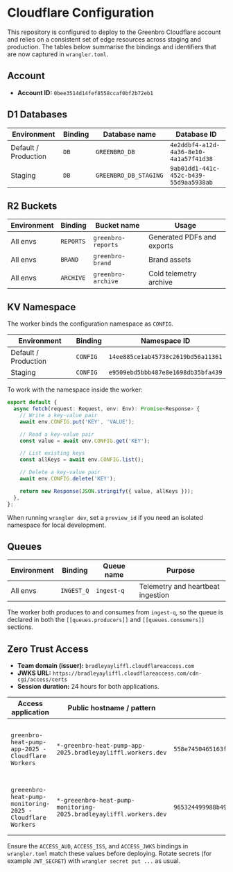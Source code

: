 # Cloudflare Configuration

This repository is configured to deploy to the Greenbro Cloudflare account and relies on a consistent set of edge resources across staging and production. The tables below summarise the bindings and identifiers that are now captured in `wrangler.toml`.

## Account

- **Account ID:** `0bee3514d14fef8558ccaf0bf2b72eb1`

## D1 Databases

| Environment | Binding | Database name         | Database ID                              |
|-------------|---------|-----------------------|------------------------------------------|
| Default / Production | `DB`    | `GREENBRO_DB`          | `4e2ddbf4-a12d-4a36-8e10-4a1a57f41d38` |
| Staging     | `DB`    | `GREENBRO_DB_STAGING` | `9ab01dd1-441c-452c-b439-55d9aa5938ab` |

## R2 Buckets

| Environment | Binding   | Bucket name        | Usage                     |
|-------------|-----------|--------------------|---------------------------|
| All envs    | `REPORTS` | `greenbro-reports` | Generated PDFs and exports |
| All envs    | `BRAND`   | `greenbro-brand`   | Brand assets               |
| All envs    | `ARCHIVE` | `greenbro-archive` | Cold telemetry archive     |

## KV Namespace

The worker binds the configuration namespace as `CONFIG`.

| Environment | Binding  | Namespace ID                           |
|-------------|----------|-----------------------------------------|
| Default / Production | `CONFIG` | `14ee885ce1ab45738c2619bd56a11361` |
| Staging     | `CONFIG` | `e9509ebd5bbb487e8e1698db35bfa439`      |

To work with the namespace inside the worker:

```ts
export default {
  async fetch(request: Request, env: Env): Promise<Response> {
    // Write a key-value pair
    await env.CONFIG.put('KEY', 'VALUE');

    // Read a key-value pair
    const value = await env.CONFIG.get('KEY');

    // List existing keys
    const allKeys = await env.CONFIG.list();

    // Delete a key-value pair
    await env.CONFIG.delete('KEY');

    return new Response(JSON.stringify({ value, allKeys }));
  },
};
```

When running `wrangler dev`, set a `preview_id` if you need an isolated namespace for local development.

## Queues

| Environment | Binding    | Queue name | Purpose                            |
|-------------|------------|------------|------------------------------------|
| All envs    | `INGEST_Q` | `ingest-q` | Telemetry and heartbeat ingestion |

The worker both produces to and consumes from `ingest-q`, so the queue is declared in both the `[[queues.producers]]` and `[[queues.consumers]]` sections.

## Zero Trust Access

- **Team domain (issuer):** `bradleyayliffl.cloudflareaccess.com`
- **JWKS URL:** `https://bradleyayliffl.cloudflareaccess.com/cdn-cgi/access/certs`
- **Session duration:** 24 hours for both applications.

| Access application | Public hostname / pattern                                                     | AUD tag                                                              | Notes |
|--------------------|-------------------------------------------------------------------------------|----------------------------------------------------------------------|-------|
| `greenbro-heat-pump-app-2025 - Cloudflare Workers` | `*-greenbro-heat-pump-app-2025.bradleyayliffl.workers.dev`                  | `558e7450465163f7be473dcb75d5cea6d786f7143f3fcfe4dc658049c47c5e0b` | Primary API & dashboard worker (mirrors `ACCESS_AUD` binding). |
| `greeenbro-heat-pump-monitoring-2025 - Cloudflare Workers` | `*-greeenbro-heat-pump-monitoring-2025.bradleyayliffl.workers.dev` | `965324499988b497906c949af33be0c457edff0b9ac3edf8d287825b7d7af78d` | Wildcard access application for monitoring endpoints. |

Ensure the `ACCESS_AUD`, `ACCESS_ISS`, and `ACCESS_JWKS` bindings in `wrangler.toml` match these values before deploying. Rotate secrets (for example `JWT_SECRET`) with `wrangler secret put ...` as usual.

